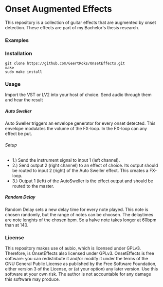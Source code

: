 # Onset Augmented Effects
This repository is a collection of guitar effects that are augmented by onset detection. These effects are part of my Bachelor's thesis research.

### Examples


### Installation
~~~
git clone https://github.com/GeertRoks/OnsetEffects.git
make
sudo make install
~~~

### Usage
Import the VST or LV2 into your host of choice. Send audio through them and hear the result

##### Auto Sweller
Auto Sweller triggers an envelope generator for every onset detected. This envelope modulates the volume of the FX-loop. In the FX-loop can any effect be put.

###### Setup
- 1.) Send the instrument signal to input 1 (left channel).
- 2.) Send output 2 (right channel) to an effect of choice. Its output should be routed to input 2 (right) of the Auto Sweller effect. This creates a FX-loop.
- 3.) Output 1 (left) of the AutoSweller is the effect output and should be routed to the master.

##### Random Delay
Random Delay sets a new delay time for every note played. This note is chosen randomly, but the range of notes can be choosen. The delaytimes are note lenghts of the chosen bpm. So a halve note takes longer at 60bpm than at 140.


### License
This repository makes use of aubio, which is licensed under GPLv3. Therefore, is OnsetEffects also licensed under GPLv3.
OnsetEffects is free software: you can redistribute it and/or modify it under the terms of the GNU General Public License as published by the Free Software Foundation, either version 3 of the License, or (at your option) any later version.
Use this software at your own risk. The author is not accountable for any damage this software may produce.
